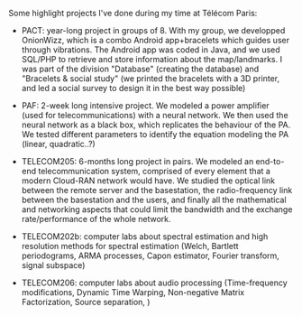 Some highlight projects I've done during my time at Télécom Paris:

- PACT: year-long project in groups of 8. With my group, we developped OnionWizz, which is a combo Android app+bracelets which guides user through vibrations. The Android app was coded in Java, and we used SQL/PHP to retrieve and store information about the map/landmarks. I was part of the division "Database" (creating the database) and "Bracelets & social study" (we printed the bracelets with a 3D printer, and led a social survey to design it in the best way possible)

- PAF: 2-week long intensive project. We modeled a power amplifier (used for telecommunications) with a neural network. We then used the neural network as a black box, which replicates the behaviour of the PA. We tested different parameters to identify the equation modeling the PA (linear, quadratic..?)

- TELECOM205: 6-months long project in pairs. We modeled an end-to-end telecommunication system, comprised of every element that a modern Cloud-RAN network would have. We studied the optical link between the remote server and the basestation, the radio-frequency link between the basestation and the users, and finally all the mathematical and networking aspects that could limit the bandwidth and the exchange rate/performance of the whole network.

- TELECOM202b: computer labs about spectral estimation and high resolution methods for spectral estimation (Welch, Bartlett periodograms, ARMA processes, Capon estimator, Fourier transform, signal subspace)

- TELECOM206: computer labs about audio processing (Time-frequency modifications, Dynamic Time Warping, Non-negative Matrix Factorization, Source separation, )

